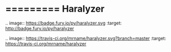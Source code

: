 =========
Haralyzer
=========

.. image:: https://badge.fury.io/py/haralyzer.svg
    :target: http://badge.fury.io/py/haralyzer

.. image:: https://travis-ci.org/mrname/haralyzer.svg?branch=master
    :target: https://travis-ci.org/mrname/haralyzer
